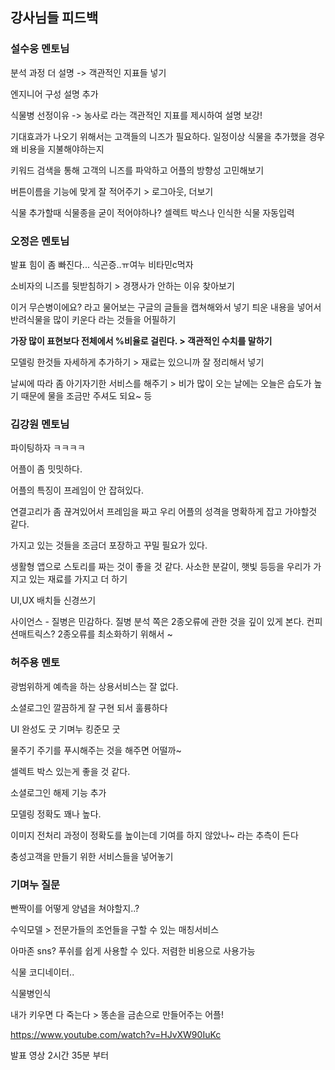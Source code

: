 ## 강사님들 피드백

### 설수웅 멘토님

분석 과정 더 설명 -> 객관적인 지표들 넣기

엔지니어 구성 설명 추가

식물병 선정이유 -> 농사로 라는 객관적인 지표를 제시하여 설명 보강!

기대효과가 나오기 위해서는 고객들의 니즈가 필요하다.
일정이상 식물을 추가했을 경우 왜 비용을 지불해야하는지

키워드 검색을 통해 고객의 니즈를 파악하고 어플의 방향성 고민해보기

버튼이름을 기능에 맞게 잘 적어주기 > 로그아웃, 더보기

식물 추가할때 식물종을 굳이 적어야하나? 셀렉트 박스나 인식한 식물 자동입력



### 오정은 멘토님

발표 힘이 좀 빠진다... 식곤증..ㅠ여누 비타민c먹자

소비자의 니즈를 뒷받침하기 > 경쟁사가 안하는 이유 찾아보기

이거 무슨병이에요? 라고 물어보는 구글의 글들을 캡쳐해와서 넣기
틔운 내용을 넣어서 반려식물을 많이 키운다 라는 것들을 어필하기

**가장 많이 표현보다 전체에서 %비율로 걸린다. > 객관적인 수치를 말하기**

모델링 한것들 자세하게 추가하기 > 재료는 있으니까 잘 정리해서 넣기

날씨에 따라 좀 아기자기한 서비스를 해주기 > 비가 많이 오는 날에는 오늘은 습도가 높기 때문에 물을 조금만 주셔도 되요~ 등



### 김강원 멘토님

파이팅하자 ㅋㅋㅋㅋ

어플이 좀 밋밋하다.

어플의 특징이 프레임이 안 잡혀있다. 

연결고리가 좀 끊겨있어서 프레임을 짜고 우리 어플의 성격을 명확하게 잡고 가야할것 같다.

가지고 있는 것들을 조금더 포장하고 꾸밀 필요가 있다.

생활형 앱으로 스토리를 짜는 것이 좋을 것 같다.  사소한 분갈이, 햇빛 등등을 우리가 가지고 있는 재료를 가지고 더 하기

UI,UX 배치들 신경쓰기

사이언스 - 질병은 민감하다. 질병 분석 쪽은 2종오류에 관한 것을 깊이 있게 본다. 컨피션매트릭스?
2종오류를 최소화하기 위해서 ~



### 허주용 멘토

광범위하게 예측을 하는 상용서비스는 잘 없다.

소셜로그인 깔끔하게 잘 구현 되서 훌륭하다

UI 완성도 굿 기며누 킹준모 굿

물주기 주기를 푸시해주는 것을 해주면 어떨까~

셀렉트 박스 있는게 좋을 것 같다.

소셜로그인 해제 기능 추가

모델링 정확도 꽤나 높다.

이미지 전처리 과정이 정확도를 높이는데 기여를 하지 않았나~ 라는 추측이 든다

충성고객을 만들기 위한 서비스들을 넣어놓기



### 기며누 질문

빤짝이를 어떻게 양념을 쳐야할지..?

수익모델 > 전문가들의 조언들을 구할 수 있는 매칭서비스

아마존 sns? 푸쉬를 쉽게 사용할 수 있다. 저렴한 비용으로 사용가능

식물 코디네이터..

식물병인식 

내가 키우면 다 죽는다 > 똥손을 금손으로 만들어주는 어플!



https://www.youtube.com/watch?v=HJvXW90IuKc

발표 영상 2시간 35분 부터



